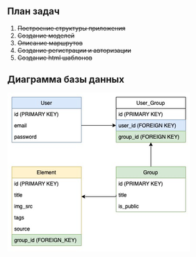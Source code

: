 ## План задач  
1. ~~Построение структуры приложения~~  
2. ~~Создание моделей~~   
3. ~~Описание маршрутов~~
4. ~~Создание регистрации и авторизации~~
5. ~~Создание html шаблонов~~
## Диаграмма базы данных 
<img src='db_diagram.jpg'>


